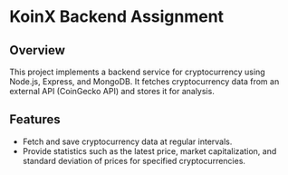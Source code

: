# KoinX Backend Assignment

## Overview
This project implements a backend service for cryptocurrency using Node.js, Express, and MongoDB. It fetches cryptocurrency data from an external API (CoinGecko API) and stores it for analysis.

## Features
- Fetch and save cryptocurrency data at regular intervals.
- Provide statistics such as the latest price, market capitalization, and standard deviation of prices for specified cryptocurrencies.
